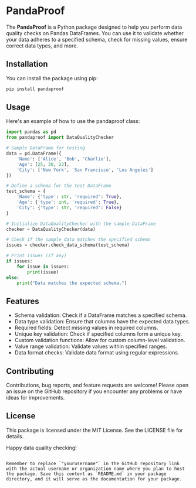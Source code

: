 
# PandaProof

The **PandaProof** is a Python package designed to help you perform data quality checks on Pandas DataFrames. You can use it to validate whether your data adheres to a specified schema, check for missing values, ensure correct data types, and more.

## Installation

You can install the package using pip:

```bash
pip install pandaproof
```

## Usage

Here's an example of how to use the pandaproof class:

```python
import pandas as pd
from pandaproof import DataQualityChecker

# Sample DataFrame for testing
data = pd.DataFrame({
    'Name': ['Alice', 'Bob', 'Charlie'],
    'Age': [25, 30, 22],
    'City': ['New York', 'San Francisco', 'Los Angeles']
})

# Define a schema for the test DataFrame
test_schema = {
    'Name': {'type': str, 'required': True},
    'Age': {'type': int, 'required': True},
    'City': {'type': str, 'required': False}
}

# Initialize DataQualityChecker with the sample DataFrame
checker = DataQualityChecker(data)

# Check if the sample data matches the specified schema
issues = checker.check_data_schema(test_schema)

# Print issues (if any)
if issues:
    for issue in issues:
        print(issue)
else:
    print("Data matches the expected schema.")
```

## Features

- Schema validation: Check if a DataFrame matches a specified schema.
- Data type validation: Ensure that columns have the expected data types.
- Required fields: Detect missing values in required columns.
- Unique key validation: Check if specified columns form a unique key.
- Custom validation functions: Allow for custom column-level validation.
- Value range validation: Validate values within specified ranges.
- Data format checks: Validate data format using regular expressions.

## Contributing

Contributions, bug reports, and feature requests are welcome! Please open an issue on the GitHub repository if you encounter any problems or have ideas for improvements.

## License

This package is licensed under the MIT License. See the LICENSE file for details.

Happy data quality checking!
```

Remember to replace `"yourusername"` in the GitHub repository link with the actual username or organization name where you plan to host the package. Save this content as `README.md` in your package directory, and it will serve as the documentation for your package.
